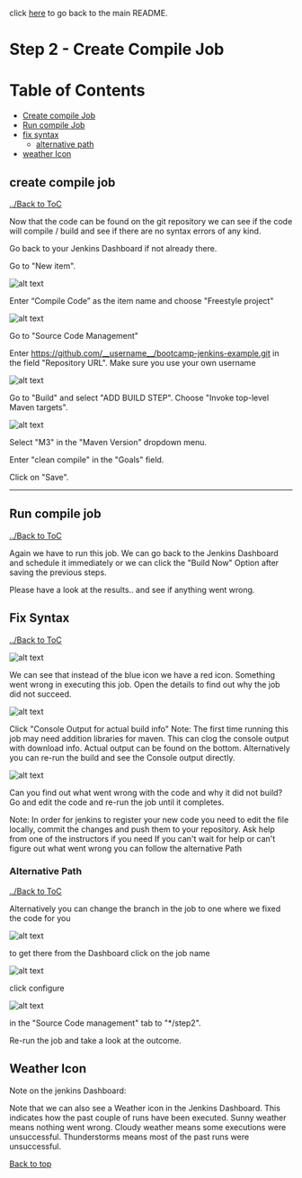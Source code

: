 click [here](../README.md) to go back to the main README. 

# Step 2 - Create Compile Job

# Table of Contents
- [Create compile Job](#create-checkout-job)
- [Run compile Job](#run-checkout-job)
- [fix syntax](#fix-syntax)
  - [alternative path](#alternative-path)
- [weather Icon](#weather-icon)


## create compile job

[../Back to ToC](#table-of-contents)

Now that the code can be found on the git repository we can see if the code will compile / build and see if there are no syntax errors of any kind.

Go back to your Jenkins Dashboard if not already there.

Go to "New item". 

![alt text](/docs/images/Step2/Step2-1.png "Logo Title Text 1")

Enter “Compile Code” as the item name and choose "Freestyle project"

![alt text](/docs/images/Step2/Step2-2.png "Logo Title Text 1")

Go to "Source Code Management"

Enter https://github.com/__username__/bootcamp-jenkins-example.git in the field "Repository URL".
Make sure you use your own username


![alt text](/docs/images/Step2/Step2-3.png "Logo Title Text 1")

Go to "Build" and select "ADD BUILD STEP". Choose "Invoke top-level Maven targets". 

![alt text](/docs/images/Step2/Step2-4.png "Logo Title Text 1")

Select "M3" in the "Maven Version" dropdown menu.

Enter "clean compile" in the "Goals" field.

Click on "Save".

***

## Run compile job

[../Back to ToC](#table-of-contents)

Again we have to run this job. We can go back to the Jenkins Dashboard and schedule it immediately 
or we can click the "Build Now" Option after saving the previous steps.



Please have a look at the results.. and see if anything went wrong.

## Fix Syntax

[../Back to ToC](#table-of-contents)

![alt text](/docs/images/Step2/Step2-5.png "Logo Title Text 1")

We can see that instead of the blue icon we have a red icon. 
Something went wrong in executing this job. 
Open the details to find out why the job did not succeed. 

![alt text](/docs/images/Step2/Step2-6.png "Logo Title Text 1")

Click "Console Output for actual build info"
Note: The first time running this job may need addition libraries for maven. This can clog the console output with download info. 
Actual output can be found on the bottom. Alternatively you can re-run the build and see the Console output directly.

![alt text](/docs/images/Step2/Step2-7.png "Logo Title Text 1")

Can you find out what went wrong with the code and why it did not build? 
Go and edit the code and re-run the job until it completes.

Note: 
In order for jenkins to register your new code you need to edit the file locally, commit the changes and push them to your repository. 
Ask help from one of the instructors if you need
If you can't wait for help or can't figure out what went wrong you can follow the alternative Path

### Alternative Path

[../Back to ToC](#table-of-contents#table-of-contents)


Alternatively you can change the branch in the job to one where we fixed the code for you

![alt text](/docs/images/Step2/Step2-alt-1.png "Logo Title Text 1")

to get there from the Dashboard click on the job name

![alt text](/docs/images/Step2/Step2-alt-2.png "Logo Title Text 1")

click configure

![alt text](/docs/images/Step2/Step2-alt-3.png "Logo Title Text 1")

in the "Source Code management" tab to "*/step2".

Re-run the job and take a look at the outcome.

## Weather Icon

Note on the jenkins Dashboard: 

Note that we can also see a Weather icon in the Jenkins Dashboard. This indicates how the past couple of runs have been executed. 
Sunny weather means nothing went wrong. 
Cloudy weather means some executions were unsuccessful. 
Thunderstorms means most of the past runs were unsuccessful.


[Back to top](#table-of-contents)
